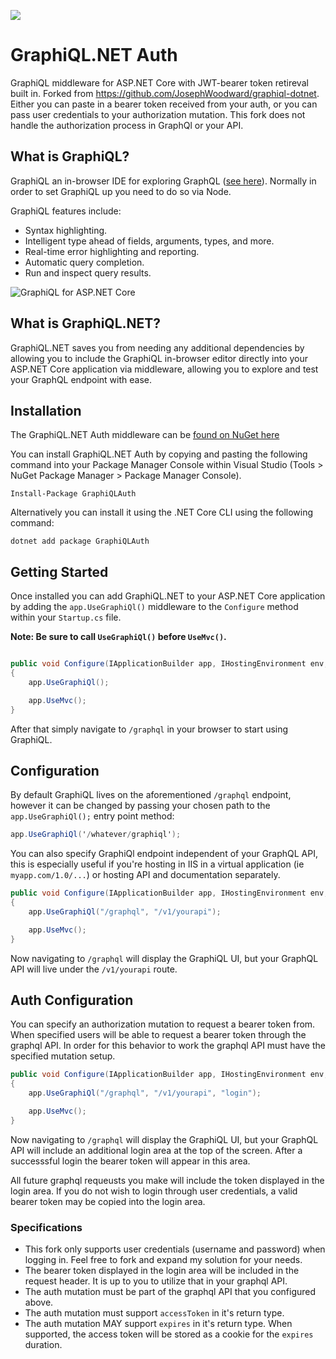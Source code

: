 ![](https://raw.githubusercontent.com/JosephWoodward/graphiql-dotnet/master/assets/logo_128_128.png)

# GraphiQL.NET Auth

GraphiQL middleware for ASP.NET Core with JWT-bearer token retireval built in. Forked from https://github.com/JosephWoodward/graphiql-dotnet. Either you can paste in a bearer token received from your auth, or you can pass user credentials to your authorization mutation. This fork does not handle the authorization process in GraphQl or your API.

## What is GraphiQL?

GraphiQL an in-browser IDE for exploring GraphQL ([see here]( https://github.com/graphql/graphiql)). Normally in order to set GraphiQL up you need to do so via Node.

GraphiQL features include:

- Syntax highlighting.
- Intelligent type ahead of fields, arguments, types, and more.
- Real-time error highlighting and reporting.
- Automatic query completion.
- Run and inspect query results.

![GraphiQL for ASP.NET Core](https://raw.githubusercontent.com/JosephWoodward/graphiql-dotnet/master/assets/screenshot.png)

## What is GraphiQL.NET?

GraphiQL.NET saves you from needing any additional dependencies by allowing you to include the GraphiQL in-browser editor directly into your ASP.NET Core application via middleware, allowing you to explore and test your GraphQL endpoint with ease.

## Installation

The GraphiQL.NET Auth middleware can be [found on NuGet here](https://www.nuget.org/packages/GraphiQLAuth/)

You can install GraphiQL.NET Auth by copying and pasting the following command into your Package Manager Console within Visual Studio (Tools > NuGet Package Manager > Package Manager Console).

```
Install-Package GraphiQLAuth
```

Alternatively you can install it using the .NET Core CLI using the following command:

```
dotnet add package GraphiQLAuth
```

## Getting Started

Once installed you can add GraphiQL.NET to your ASP.NET Core application by adding the `app.UseGraphiQl()` middleware to the `Configure` method within your `Startup.cs` file.

**Note: Be sure to call `UseGraphiQl()` before `UseMvc()`.**

```csharp

public void Configure(IApplicationBuilder app, IHostingEnvironment env, ILoggerFactory loggerFactory)
{
    app.UseGraphiQl();

    app.UseMvc();
}
```

After that simply navigate to `/graphql` in your browser to start using GraphiQL.

## Configuration

By default GraphiQL lives on the aforementioned `/graphql` endpoint, however it can be changed by passing your chosen path to the `app.UseGraphiQl();` entry point method:

```csharp
app.UseGraphiQl('/whatever/graphiql');
```

You can also specify GraphiQl endpoint independent of your GraphQL API, this is especially useful if you're hosting in IIS in a virtual application (ie `myapp.com/1.0/...`) or hosting API and documentation separately.

```csharp
public void Configure(IApplicationBuilder app, IHostingEnvironment env, ILoggerFactory loggerFactory)
{
    app.UseGraphiQl("/graphql", "/v1/yourapi");

    app.UseMvc();
}
```

Now navigating to `/graphql` will display the GraphiQL UI, but your GraphQL API will live under the `/v1/yourapi` route.

## Auth Configuration

You can specify an authorization mutation to request a bearer token from. When specified users will be able to request a bearer token through the graphql API. In order for this behavior to work the graphql API must have the specified mutation setup.


```csharp
public void Configure(IApplicationBuilder app, IHostingEnvironment env, ILoggerFactory loggerFactory)
{
    app.UseGraphiQl("/graphql", "/v1/yourapi", "login");

    app.UseMvc();
}
```

Now navigating to `/graphql` will display the GraphiQL UI, but your GraphQL API will include an additional login area at the top of the screen. After a successsful login the bearer token will appear in this area.

All future graphql requeusts you make will include the token displayed in the login area. If you do not wish to login through user credentials, a valid bearer token may be copied into the login area.

### Specifications

- This fork only supports user credentials (username and password) when logging in. Feel free to fork and expand my solution for your needs.
- The bearer token displayed in the login area will be included in the request header. It is up to you to utilize that in your graphql API.
- The auth mutation must be part of the graphql API that you configured above.
- The auth mutation must support `accessToken` in it's return type.
- The auth mutation MAY support `expires` in it's return type. When supported, the access token will be stored as a cookie for the `expires` duration.


